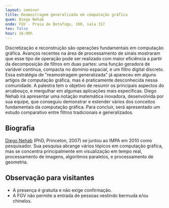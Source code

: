 ```yaml
---
layout: seminar
title: Reamostragem generalizada em computação gráfica
quem: Diego Nehab
onde: FGV - Praia de Botafogo, 190, sala 317
tex: false
hour: 16:00h
---
```


Discretização e reconstrução são operações fundamentais em computação
gráfica. Avanços recentes na área de processamento de sinais
mostraram que esse tipo de operação pode ser realizado com maior
eficiência a partir da decomposição de filtros em duas partes: uma
função geradora de variável contínua, compacta no domínio espacial, e
um filtro digital discreto. Essa estratégia de "reamostragem
generalizada" já apareceu em alguns artigos de computação gráfica, mas
é praticamente desconhecida nessa comunidade. A palestra tem o
objetivo de resumir os principais aspectos do arcabouço, e mergulhar
em algumas aplicações mais específicas.  Diego Nehab irá apresentar
uma notação matemática inovadora, desenvolvida por sua equipe, que
conseguiu demonstrar e estender vários dos conceitos fundamentais da
computação gráfica. Para concluir, será apresentado um estudo
comparativo entre filtros tradicionais e generalizados.

## Biografia

[Diego Nehab](http://w3.impa.br/~diego/) (PhD, Princeton, 2007) se
juntou ao IMPA em 2010 como pesquisador. Sua pesquisa abrange vários
tópicos em computação gráfica, mas se concentra principalmente em
visualização em tempo real, processamento de imagens, algoritmos
paralelos, e processamento de geometria.

## Observação para visitantes

- A presença é gratuita e não exige confirmação.
- A FGV não permite a entrada de pessoas vestindo bermuda e/ou
  chinelos.
